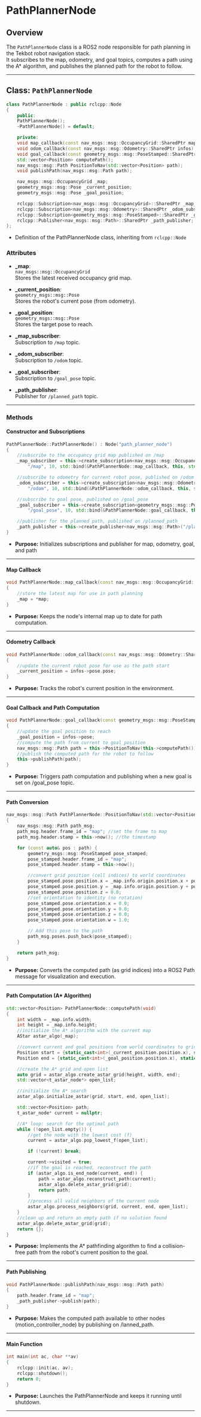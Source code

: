 # PathPlannerNode

## Overview

The `PathPlannerNode` class is a ROS2 node responsible for path planning in the Tekbot robot navigation stack.  
It subscribes to the map, odometry, and goal topics, computes a path using the A* algorithm, and publishes the planned path for the robot to follow.

---

## Class: `PathPlannerNode`
```c++
class PathPlannerNode : public rclcpp::Node
{
    public:
    PathPlannerNode();
    ~PathPlannerNode() = default;

    private:
    void map_callback(const nav_msgs::msg::OccupancyGrid::SharedPtr map);
    void odom_callback(const nav_msgs::msg::Odometry::SharedPtr infos);
    void goal_callback(const geometry_msgs::msg::PoseStamped::SharedPtr infos);
    std::vector<Position> computePath();
    nav_msgs::msg::Path PositionToNav(std::vector<Position> path);
    void publishPath(nav_msgs::msg::Path path);

    nav_msgs::msg::OccupancyGrid _map;
    geometry_msgs::msg::Pose _current_position;
    geometry_msgs::msg::Pose _goal_position;

    rclcpp::Subscription<nav_msgs::msg::OccupancyGrid>::SharedPtr _map_subscriber;
    rclcpp::Subscription<nav_msgs::msg::Odometry>::SharedPtr _odom_subscriber;
    rclcpp::Subscription<geometry_msgs::msg::PoseStamped>::SharedPtr _goal_subscriber;
    rclcpp::Publisher<nav_msgs::msg::Path>::SharedPtr _path_publisher;
};
```
  - Definition of the PathPlannerNode class, inheriting from `rclcpp::Node`

### Attributes

- **_map**:  
  `nav_msgs::msg::OccupancyGrid`  
  Stores the latest received occupancy grid map.

- **_current_position**:  
  `geometry_msgs::msg::Pose`  
  Stores the robot's current pose (from odometry).

- **_goal_position**:  
  `geometry_msgs::msg::Pose`  
  Stores the target pose to reach.

- **_map_subscriber**:  
  Subscription to `/map` topic.

- **_odom_subscriber**:  
  Subscription to `/odom` topic.

- **_goal_subscriber**:  
  Subscription to `/goal_pose` topic.

- **_path_publisher**:  
  Publisher for `/planned_path` topic.

---

### Methods

#### Constructor and Subscriptions

```c++
PathPlannerNode::PathPlannerNode() : Node("path_planner_node")
{
    //subscribe to the occupancy grid map published on /map
    _map_subscriber = this->create_subscription<nav_msgs::msg::OccupancyGrid>(
        "/map", 10, std::bind(&PathPlannerNode::map_callback, this, std::placeholders::_1));

    //subscribe to odometry for current robot pose, published on /odom
    _odom_subscriber = this->create_subscription<nav_msgs::msg::Odometry>(
        "/odom", 10, std::bind(&PathPlannerNode::odom_callback, this, std::placeholders::_1));

    //subscribe to goal pose, published on /goal_pose
    _goal_subscriber = this->create_subscription<geometry_msgs::msg::PoseStamped>(
        "/goal_pose", 10, std::bind(&PathPlannerNode::goal_callback, this, std::placeholders::_1));

    //publisher for the planned path, published on /planned_path
    _path_publisher = this->create_publisher<nav_msgs::msg::Path>("/planned_path", 10);
}
```
- **Purpose:** Initializes subscriptions and publisher for map, odometry, goal, and path

---

#### Map Callback

```c++
void PathPlannerNode::map_callback(const nav_msgs::msg::OccupancyGrid::SharedPtr map)
{
    //store the latest map for use in path planning
    _map = *map;
}
```
- **Purpose:** Keeps the node's internal map up to date for path computation.

---

#### Odometry Callback

```c++
void PathPlannerNode::odom_callback(const nav_msgs::msg::Odometry::SharedPtr infos)
{
    //update the current robot pose for use as the path start
    _current_position = infos->pose.pose;
}
```
- **Purpose:** Tracks the robot's current position in the environment.

---

#### Goal Callback and Path Computation

```c++
void PathPlannerNode::goal_callback(const geometry_msgs::msg::PoseStamped::SharedPtr infos)
{
    //update the goal position to reach
    _goal_position = infos->pose;
    //compute the path from current to goal position
    nav_msgs::msg::Path path = this->PositionToNav(this->computePath());
    //publish the computed path for the robot to follow
    this->publishPath(path);
}
```
- **Purpose:** Triggers path computation and publishing when a new goal is set on /goal_pose topic.

---

#### Path Conversion

```c++
nav_msgs::msg::Path PathPlannerNode::PositionToNav(std::vector<Position> path)
{
    nav_msgs::msg::Path path_msg;
    path_msg.header.frame_id = "map"; //set the frame to map
    path_msg.header.stamp = this->now(); //the timestamp

    for (const auto& pos : path) {
        geometry_msgs::msg::PoseStamped pose_stamped;
        pose_stamped.header.frame_id = "map";
        pose_stamped.header.stamp = this->now();

        //convert grid position (cell indices) to world coordinates
        pose_stamped.pose.position.x = _map.info.origin.position.x + pos.x * _map.info.resolution;
        pose_stamped.pose.position.y = _map.info.origin.position.y + pos.y * _map.info.resolution;
        pose_stamped.pose.position.z = 0.0;
        //set orientation to identity (no rotation)
        pose_stamped.pose.orientation.x = 0.0;
        pose_stamped.pose.orientation.y = 0.0;
        pose_stamped.pose.orientation.z = 0.0;
        pose_stamped.pose.orientation.w = 1.0;

        // Add this pose to the path
        path_msg.poses.push_back(pose_stamped);
    }

    return path_msg;
}
```
- **Purpose:** Converts the computed path (as grid indices) into a ROS2 Path message for visualization and execution.

---

#### Path Computation (A* Algorithm)

```c++
std::vector<Position> PathPlannerNode::computePath(void)
{
    int width = _map.info.width;
    int height = _map.info.height;
    //initialize the A* algorithm with the current map
    AStar astar_algo(_map);

    //convert current and goal positions from world coordinates to grid indices
    Position start = {static_cast<int>(_current_position.position.x), static_cast<int>(_current_position.position.y), 0};
    Position end = {static_cast<int>(_goal_position.position.x), static_cast<int>(_goal_position.position.y), 0};

    //create the A* grid and open list
    auto grid = astar_algo.create_astar_grid(height, width, end);
    std::vector<t_astar_node*> open_list;

    //initialize the A* search
    astar_algo.initialize_astar(grid, start, end, open_list);

    std::vector<Position> path;
    t_astar_node* current = nullptr;

    //A* loop: search for the optimal path
    while (!open_list.empty()) {
        //get the node with the lowest cost (f)
        current = astar_algo.pop_lowest_f(open_list);

        if (!current) break;

        current->visited = true;
        //if the goal is reached, reconstruct the path
        if (astar_algo.is_end_node(current, end)) {
            path = astar_algo.reconstruct_path(current);
            astar_algo.delete_astar_grid(grid);
            return path;
        }
        //process all valid neighbors of the current node
        astar_algo.process_neighbors(grid, current, end, open_list);
    }
    //clean up and return an empty path if no solution found
    astar_algo.delete_astar_grid(grid);
    return {};
}
```
 - **Purpose:** Implements the A* pathfinding algorithm to find a collision-free path from the robot's current position to the goal.

---

#### Path Publishing

```c++
void PathPlannerNode::publishPath(nav_msgs::msg::Path path)
{
    path.header.frame_id = "map";
    _path_publisher->publish(path);
}
```
  - **Purpose:** Makes the computed path available to other nodes (motion_controller_node) by publishing on /lanned_path.

---

#### Main Function

```c++
int main(int ac, char **av)
{
    rclcpp::init(ac, av);
    rclcpp::shutdown();
    return 0;
}
```
- **Purpose:** Launches the PathPlannerNode and keeps it running until shutdown.

---